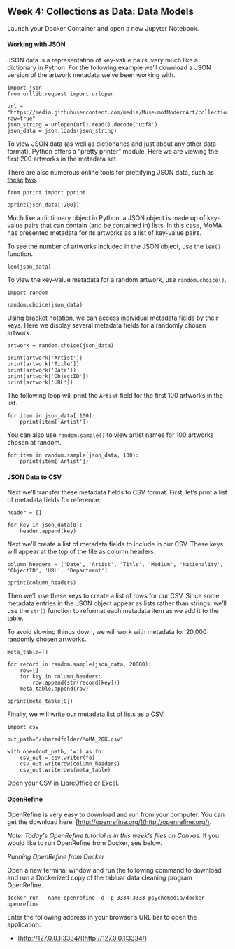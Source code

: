 ## Week 4: Collections as Data: Data Models

Launch your Docker Container and open a new Jupyter Notebook.

#### Working with JSON
JSON data is a representation of key-value pairs, very much like a dictionary in Python. For the following example we’ll download a JSON version of the artwork metadata we’ve been working with.

```python3
import json
from urllib.request import urlopen

url = "https://media.githubusercontent.com/media/MuseumofModernArt/collection/master/Artworks.json?raw=true"
json_string = urlopen(url).read().decode('utf8')
json_data = json.loads(json_string)
```
To view JSON data (as well as dictionaries and just about any other data format), Python offers a “pretty printer” module. Here we are viewing the first 200 artworks in the metadata set.

There are also numerous online tools for prettifying JSON data, such as [these](http://jsonviewer.stack.hu/) [two](http://json.parser.online.fr/beta/).

```python3
from pprint import pprint

pprint(json_data[:200])
```

Much like a dictionary object in Python, a JSON object is made up of key-value pairs that can contain (and be contained in) lists. In this case, MoMA has presented metadata for its artworks as a list of key-value pairs.

To see the number of artworks included in the JSON object, use the `len()` function.

```
len(json_data)
```

To view the key-value metadata for a random artwork, use `random.choice()`.

```
import random

random.choice(json_data)
```

Using bracket notation, we can access individual metadata fields by their keys. Here we display several metadata fields for a randomly chosen artwork.

```
artwork = random.choice(json_data)

print(artwork['Artist'])
print(artwork['Title'])
print(artwork['Date'])
print(artwork['ObjectID'])
print(artwork['URL'])
```

The following loop will print the `Artist` field for the first 100 artworks in the list.

```python3
for item in json_data[:100]:
    pprint(item['Artist'])
```

You can also use `random.sample()` to view artist names for 100 artworks chosen at random.

```
for item in random.sample(json_data, 100):
    pprint(item['Artist'])
```

#### JSON Data to CSV
Next we’ll transfer these metadata fields to CSV format. First, let’s print a list of metadata fields for reference:

```python3
header = []

for key in json_data[0]:
    header.append(key)
```

Next we'll create a list of metadata fields to include in our CSV. These keys will appear at the top of the file as column headers.

```
column_headers = ['Date', 'Artist', 'Title', 'Medium', 'Nationality', 'ObjectID', 'URL', 'Department']

pprint(column_headers)
```
Then we’ll use these keys to create a list of rows for our CSV. Since some metadata entries in the JSON object appear as lists rather than strings, we’ll use the `str()` function to reformat each metadata item as we add it to the table.

To avoid slowing things down, we will work with metadata for 20,000 randomly chosen artworks.

```python3
meta_table=[]

for record in random.sample(json_data, 20000):
    row=[]
    for key in column_headers:
        row.append(str(record[key]))
    meta_table.append(row)

pprint(meta_table[0])
```

Finally, we will write our metadata list of lists as a CSV.

```python3
import csv

out_path="/sharedfolder/MoMA_20K.csv"

with open(out_path, 'w') as fo:
    csv_out = csv.writer(fo)
    csv_out.writerow(column_headers)
    csv_out.writerows(meta_table)
```

Open your CSV in LibreOffice or Excel.


#### OpenRefine

OpenRefine is very easy to download and run from your computer. You can get the download here: [http://openrefine.org/](http://openrefine.org/).

*Note: Today's OpenRefine tutorial is in this week's files on Canvas.* If you would like to run OpenRefine from Docker, see below.

*Running OpenRefine from Docker*

Open a new terminal window and run the following command to download and run a Dockerized copy of the tabluar data cleaning program OpenRefine.

```
docker run --name openrefine -d -p 3334:3333 psychemedia/docker-openrefine
```

Enter the following address in your browser’s URL bar to open the application.

- [http://127.0.0.1:3334/](http://127.0.0.1:3334/)


<!--
Click `Create Project`, then `Choose Files` and choose `V_and_A_ivory.csv`. Click `Next`. In the following window, click `Create Project` in the upper right corner.

At the top of the “place” column, click the dropdown button and choose “Text Facet.” A list of places will appear in the left column. Click “Paris” to display only works created there.

Note that several “place” records are listed as “Germany,” while others are German cities. Let’s group them under a single facet.
-->
